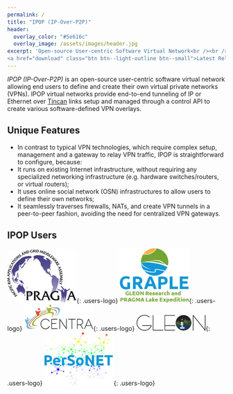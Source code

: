 ```yaml
---
permalink: /
title: "IPOP (IP-Over-P2P)"
header:
  overlay_color: "#5e616c"
  overlay_image: /assets/images/header.jpg
excerpt: 'Open-source User-centric Software Virtual Network<br /><br />
<a href="download" class="btn btn--light-outline btn--small">Latest Release: IPOP VPN v18 Beta 7, October 2018</a>'
---
```

*IPOP (IP-Over-P2P)* is an open-source user-centric software virtual network allowing end users to define and create their own virtual private networks (VPNs). IPOP virtual networks provide end-to-end tunneling of IP or Ethernet over [Tincan] links setup and managed through a control API to create various software-defined VPN overlays.

## <i class="fa fa-cubes" aria-hidden="true"></i> Unique Features

- In contrast to typical VPN technologies, which require complex setup, management and a gateway to relay VPN traffic, IPOP is straightforward to configure, because:
- It runs on existing Internet infrastructure, without requiring any specialized networking infrastructure (e.g. hardware switches/routers, or virtual routers);
- It uses online social network (OSN) infrastructures to allow users to define their own networks;
- It seamlessly traverses firewalls, NATs, and create VPN tunnels in a peer-to-peer fashion, avoiding the need for centralized VPN gateways.

## <i class="fa fa-cubes" aria-hidden="true"></i> IPOP Users

[![PRAGMA](assets/images/pragma.jpg)](http://www.pragma-grid.net){: .users-logo} [![GRAPLE](assets/images/graple.jpg)](http://graple.org/){: .users-logo} [![CENTRA](assets/images/centra.png)](http://www.globalcentra.org/){: .users-logo} [![GLEON](assets/images/gleon.png)](http://www.gleon.org/){: .users-logo} [![PerSoNET](assets/images/personet.jpg)](personet){: .users-logo}

[Tincan]: learn/#Tincan
